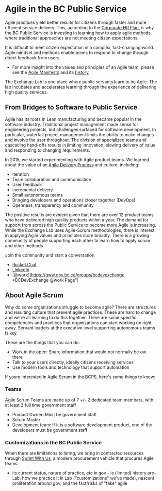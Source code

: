 # Agile in the BC Public Service

Agile practices yield better results for citizens through faster and more efficient service delivery. This, according to the [Corporate HR Plan](https://www2.gov.bc.ca/assets/gov/careers/forms-tools/all-employees/corporate_plan_where_ideas_work.pdf "Corporate HR Plan"), is why the BC Public Service is investing in learning how to apply agile methods, where traditional approaches are not meeting citizen expectations.

It is difficult to meet citizen expectation in a complex, fast-changing world. Agile mindset and methods enable teams to respond to change through direct feedback from users.
  * For more insight into the values and principles of an Agile team, please see the [Agile Manifesto](http://agilemanifesto.org "Agile Manifesto") and its [history](https://agilemanifesto.org/history.html "History of the Manifesto")
  
  The Exchange Lab is one place where public servants learn to be Agile. The lab incubates and accelerates learning through the experience of delivering high quality services. 
  
## From Bridges to Software to Public Service

Agile has its roots in Lean manufacturing and became popular in the software industry. Traditional project management made sense for engineering projects, but challenges surfaced for software development. In particular, waterfall project management limits the ability to make changes and involve the user throughout. The division of specialized teams and cascading hand-offs results in limiting innovation, slowing delivery of value and responding to changing requirements.

In 2015, we started experimenting with Agile product teams. We learned about the value of an [Agile Delivery Process](https://developer.gov.bc.ca/Agile-Delivery-Journey?intention=LOGIN#error=login_required "Agile Delivery Process")  and culture, including:
  * Iteration
  * Team collaboration and communication
  * User feedback
  * Incremental delivery
  * Small autonomous teams
  * Bringing developers and operations closer together (DevOps)
  * Openness, transparency and community

The positive results are evident given that there are over 12 product teams who have delivered high quality products within a year. The demand for support from across the Public Service to become more Agile is increasing. While the Exchange Lab uses Agile-Scrum methodologies, there is interest in applying Agile values and principles more broadly. There is a growing community of people supporting each other to learn how to apply scrum and other methods.

Join the community and start a conversation:
 * [Rocket.Chat](https://chat.pathfinder.gov.bc.ca "Rocket.Chat")
 * [LinkedIn](https://www.linkedin.com/company/bc-gov-csi-lab/ "BCDevExchange LinkedIn Page")
 * [@work](https://gww.gov.bc.ca/groups/bcdevexchange *BCDevExchange @work Page")

## About Agile Scrum

Why do some organizations struggle to become agile?
There are structures and resulting culture that prevent agile practices. These are hard to change and we're all learning to do this together. There are some specific competencies and practices that organizations can start working on right away. Servant leaders at the executive level supporting autonomous teams is key.

These are the things that you can do:

* Work in the open: Share information that would not normally be out there
* Talk to your users directly, ideally citizens receiving services
* Use modern tools and technology that support automation

If youre interested in Agile Scrum in the BCPS, here's some things to know:

### Teams
Agile Scrum Teams are made up of 7 +/- 2 dedicated team members, with at least 2 full time government staff
* Product Owner: Must be government staff
* Scrum Master
* Development team: If it is a software development product, one of the developers must be government staff

### Customizations in the BC Public Service
When there are limitations to hiring, we bring in contracted resources through [Sprint With Us](https://www.bcdevexchange.org/sprintwithus), a modern procurement vehicle that procures Agile teams.

- its current status, nature of practice, etc in gov - ie (limited) history pre-Lab, how we practice it in Lab ("customizations" we've made), nascent proliferation around gov, and the fact/risks of "fake" agile

